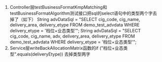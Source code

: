 1. Controller层testBusinessFormatKmpMatching和testBusinessFormatAlgorithm测试接口把sql的select语句中的类型两个字去掉了（如下）
   String advDataSql = "SELECT cig_code, cig_name, delivery_area, delivery_etype FROM demo_test_advdata WHERE delivery_etype = '档位+业态类型'";
   String advDataSql = "SELECT cig_code, cig_name, adv, delivery_area, delivery_etype FROM demo_test_advdata WHERE delivery_etype = '档位+业态类型'";
2. Service层writeBackAllocationMatrix函数的if ("档位+业态类型".equals(deliveryEtype)) 去掉类型两字